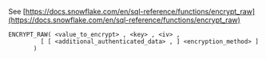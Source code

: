 See [https://docs.snowflake.com/en/sql-reference/functions/encrypt_raw](https://docs.snowflake.com/en/sql-reference/functions/encrypt_raw)
```
ENCRYPT_RAW( <value_to_encrypt> , <key> , <iv> ,
         [ [ <additional_authenticated_data> , ] <encryption_method> ]
       )
```
